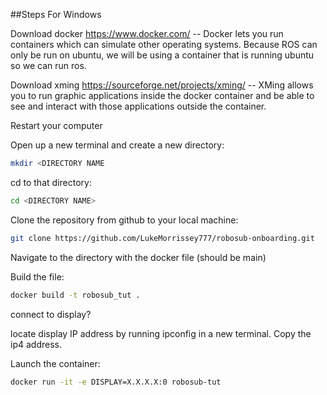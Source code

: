 ##Steps For Windows

Download docker https://www.docker.com/
  -- Docker lets you run containers which can simulate other operating systems. Because ROS can only be run on ubuntu, we will be using a container that is running ubuntu so we can run ros.
  
Download xming https://sourceforge.net/projects/xming/
  -- XMing allows you to run graphic applications inside the docker container and be able to see and interact with those applications outside the container.
  
Restart your computer

Open up a new terminal and create a new directory: 
```bash
mkdir <DIRECTORY NAME
```
  
cd to that directory: 
```bash
cd <DIRECTORY NAME>
```

Clone the repository from github to your local machine: 
```bash
git clone https://github.com/LukeMorrissey777/robosub-onboarding.git
```

Navigate to the directory with the docker file (should be main)

Build the file: 
```bash
docker build -t robosub_tut .
```

connect to display?

locate display IP address by running ipconfig in a new terminal. Copy the ip4 address.

Launch the container: 
```bash
docker run -it -e DISPLAY=X.X.X.X:0 robosub-tut
```
